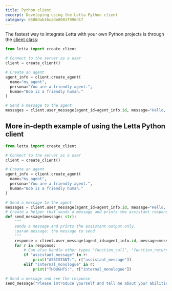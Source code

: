 ```yaml
---
title: Python client
excerpt: Developing using the Letta Python client
category: 6580dab16cade8003f996d17
---
```


The fastest way to integrate Letta with your own Python projects is through the [client class](https://github.com/cpacker/Letta/blob/main/letta/client/client.py):

```python
from letta import create_client

# Connect to the server as a user
client = create_client()

# Create an agent
agent_info = client.create_agent(
  name="my_agent", 
  persona="You are a friendly agent.", 
  human="Bob is a friendly human."
)

# Send a message to the agent
messages = client.user_message(agent_id=agent_info.id, message="Hello, agent!")
```

## More in-depth example of using the Letta Python client

```python
from letta import create_client

# Connect to the server as a user
client = create_client()

# Create an agent
agent_info = client.create_agent(
  name="my_agent", 
  persona="You are a friendly agent.", 
  human="Bob is a friendly human."
)

# Send a message to the agent
messages = client.user_message(agent_id=agent_info.id, message="Hello, agent!")
# Create a helper that sends a message and prints the assistant response only
def send_message(message: str):
    """
    sends a message and prints the assistant output only.
    :param message: the message to send
    """
    response = client.user_message(agent_id=agent_info.id, message=message)
    for r in response:
        # Can also handle other types "function_call", "function_return", "function_message"
        if "assistant_message" in r:
            print("ASSISTANT:", r["assistant_message"])
        elif "internal_monologue" in r:
            print("THOUGHTS:", r["internal_monologue"])

# Send a message and see the response
send_message("Please introduce yourself and tell me about your abilities!")
```
